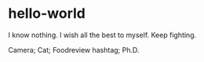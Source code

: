 # hello-world

I know nothing.
I wish all the best to myself.
Keep fighting.

Camera;
Cat;
Foodreview hashtag;
Ph.D.
